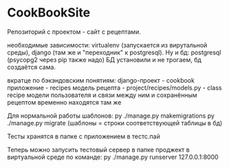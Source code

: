 # CookBookSite
Репозиторий с проектом - сайт с рецептами.

необходимые зависимости: 
virtualenv (запускается из вирутальной среды), 
django (там же и "переходник" к postgresql). 
Ну и бд: postgresql (psycopg2 через pip также надо)
БД установили и не трогаем, бд создаётся сама. 

вкратце по бэкэндовским понятиям: 
django-проект - cookbook
приложение - recipes
модель рецепта - project/recipes/models.py - class recipe
модели пользователя и связи между ним и сохранённым рецептом временно находятся там же

Для нормальной работы шаблонов:
py ./manage.py makemigrations 
py ./manage.py migrate
(шаблоны = строки соответствующей таблицы в бд)

Тесты хранятся в папке с приложением в тестс.пай

Теперь можно запусить тестовый сервер в папке проджект в виртуальной среде по команде:
py ./manage.py runserver 127.0.0.1:8000 
